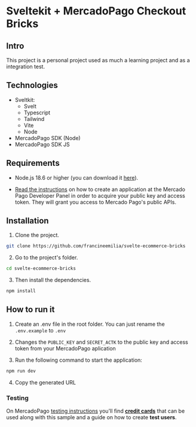 # Sveltekit + MercadoPago Checkout Bricks

## Intro
This project is a personal project used as much a learning project and as a integration test.
## Technologies

- Sveltkit:
  - Svelt
  - Typescript
  - Tailwind
  - Vite
  - Node
- MercadoPago SDK (Node)
- MercadoPago SDK JS

## Requirements

- Node.js 18.6 or higher (you can download it [here](https://nodejs.org/)).

- [Read the instructions](https://www.mercadopago.com/developers/en/docs/getting-started) on how to create an application at the Mercado Pago Developer Panel in order to acquire your public key and access token. They will grant you access to Mercado Pago's public APIs.

## Installation

1. Clone the project.

```bash
git clone https://github.com/francineemilia/svelte-ecommerce-bricks
```

2. Go to the project's folder.

```bash
cd svelte-ecommerce-bricks
```

3. Then install the dependencies.

```bash
npm install
```

## How to run it

1. Create an .env file in the root folder. You can just rename the `.env.example` to `.env`

2. Changes the `PUBLIC_KEY` and `SECRET_ACTK` to the public key and access token from your MercadoPago aplication

3. Run the following command to start the application:

```bash
npm run dev
``` 

4. Copy the generated URL

### Testing

On MercadoPago [testing instructions](https://www.mercadopago.com/developers/en/docs/checkout-bricks/integration/integration-test) you'll find **[credit cards](https://www.mercadopago.com/developers/en/docs/checkout-bricks/additional-content/test-cards)** that can be used along with this sample and a guide on how to create **test users**.